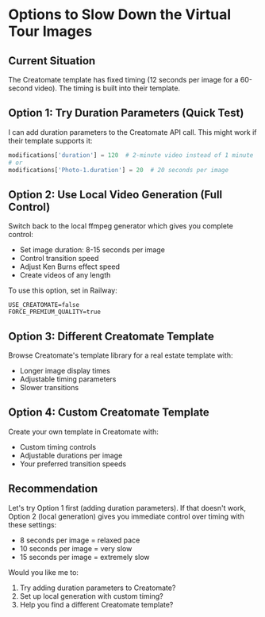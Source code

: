 # Options to Slow Down the Virtual Tour Images

## Current Situation
The Creatomate template has fixed timing (12 seconds per image for a 60-second video). The timing is built into their template.

## Option 1: Try Duration Parameters (Quick Test)
I can add duration parameters to the Creatomate API call. This might work if their template supports it:

```python
modifications['duration'] = 120  # 2-minute video instead of 1 minute
# or
modifications['Photo-1.duration'] = 20  # 20 seconds per image
```

## Option 2: Use Local Video Generation (Full Control)
Switch back to the local ffmpeg generator which gives you complete control:
- Set image duration: 8-15 seconds per image
- Control transition speed
- Adjust Ken Burns effect speed
- Create videos of any length

To use this option, set in Railway:
```
USE_CREATOMATE=false
FORCE_PREMIUM_QUALITY=true
```

## Option 3: Different Creatomate Template
Browse Creatomate's template library for a real estate template with:
- Longer image display times
- Adjustable timing parameters
- Slower transitions

## Option 4: Custom Creatomate Template
Create your own template in Creatomate with:
- Custom timing controls
- Adjustable durations per image
- Your preferred transition speeds

## Recommendation
Let's try Option 1 first (adding duration parameters). If that doesn't work, Option 2 (local generation) gives you immediate control over timing with these settings:
- 8 seconds per image = relaxed pace
- 10 seconds per image = very slow
- 15 seconds per image = extremely slow

Would you like me to:
1. Try adding duration parameters to Creatomate?
2. Set up local generation with custom timing?
3. Help you find a different Creatomate template?